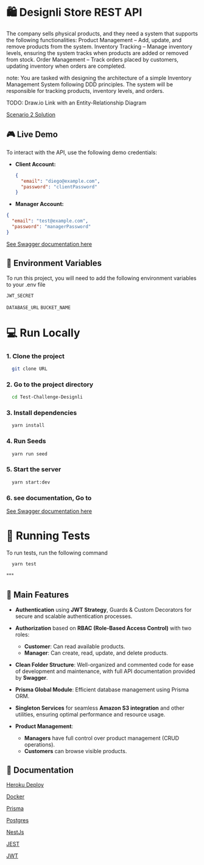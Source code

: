 # 🛍️ Designli Store REST API

The company sells physical products, and they need a system that supports the
following functionalities:
Product Management – Add, update, and remove products from the system.
Inventory Tracking – Manage inventory levels, ensuring the system tracks
when products are added or removed from stock.
Order Management – Track orders placed by customers, updating inventory
when orders are completed.

note: You are tasked with designing the architecture of a simple Inventory
Management System following DDD principles. The system will be responsible
for tracking products, inventory levels, and orders.

TODO: Draw.io Link with an Entity-Relationship Diagram

[Scenario 2 Solution](https://gist.github.com/darevalo-designli/05c9568c9e0eba12a02318abcd3edc0b)

## 🎮 Live Demo

To interact with the API, use the following demo credentials:

- **Client Account:**
  ```json
  {
    "email": "diego@example.com",
    "password": "clientPassword"
  }


- **Manager Account:**

```json
{
  "email": "test@example.com",
  "password": "managerPassword"
}
```
[See Swagger documentation here](https://tiny-store-db1c4e9bf4f1.herokuapp.com/api-docs)


## 🔐 Environment Variables

To run this project, you will need to add the following environment variables to your .env file

`JWT_SECRET`

`DATABASE_URL`
`BUCKET_NAME`

# 💻 Run Locally

### 1. Clone the project

```bash
  git clone URL
```

### 2. Go to the project directory

```bash
  cd Test-Challenge-Designli
```

### 3. Install dependencies

```bash
  yarn install
```

### 4. Run Seeds

```bash
  yarn run seed
```

### 5. Start the server

```bash
  yarn start:dev
```

### 6. see documentation, Go to
[See Swagger documentation here](http:localhost:3000/v1/api-docs)

# 🧪  Running Tests

To run tests, run the following command

```bash
  yarn test
```

"""
## 🌟 Main Features

- **Authentication** using **JWT Strategy**, Guards & Custom Decorators for secure and scalable authentication processes.
  
- **Authorization** based on **RBAC (Role-Based Access Control)** with two roles:
  - **Customer**: Can read available products.
  - **Manager**: Can create, read, update, and delete products.

- **Clean Folder Structure**: Well-organized and commented code for ease of development and maintenance, with full API documentation provided by **Swagger**.

- **Prisma Global Module**: Efficient database management using Prisma ORM.
  
- **Singleton Services** for seamless **Amazon S3 integration** and other utilities, ensuring optimal performance and resource usage.

- **Product Management**: 
  - **Managers** have full control over product management (CRUD operations).
  - **Customers** can browse visible products.


## 🌟 Documentation
[Heroku Deploy](https://dev.to/ezilemdodana/deploying-nestjs-apps-to-heroku-a-comprehensive-guide-hhj)

[Docker](https://www.docker.com/)

[Prisma](https://www.prisma.io/)

[Postgres](https://www.postgresql.org/)

[NestJs](https://nestjs.com/)

[JEST](https://jestjs.io/)

[JWT](https://jwt.io/)